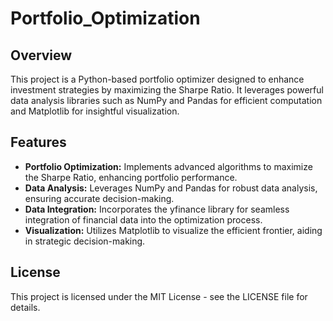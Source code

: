 # Portfolio_Optimization

## Overview

This project is a Python-based portfolio optimizer designed to enhance investment strategies by maximizing the Sharpe Ratio. It leverages powerful data analysis libraries such as NumPy and Pandas for efficient computation and Matplotlib for insightful visualization.

## Features

- **Portfolio Optimization:** Implements advanced algorithms to maximize the Sharpe Ratio, enhancing portfolio performance.
- **Data Analysis:** Leverages NumPy and Pandas for robust data analysis, ensuring accurate decision-making.
- **Data Integration:** Incorporates the yfinance library for seamless integration of financial data into the optimization process.
- **Visualization:** Utilizes Matplotlib to visualize the efficient frontier, aiding in strategic decision-making.

## License
This project is licensed under the MIT License - see the LICENSE file for details.
